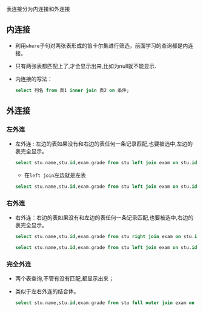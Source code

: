

表连接分为内连接和外连接

## 内连接

- 利用`where`​子句对两张表形成的笛卡尔集进行筛选，前面学习的查询都是内连接。
- 只有两张表都匹配上了,才会显示出来,比如为null就不能显示.
- 内连接的写法：

  ```sql
  select 列名 from 表1 inner join 表2 on 条件;
  ```

## 外连接

### 左外连

- 左外连 : 左边的表如果没有和右边的表任何一条记录匹配,也要被选中,左边的表完全显示。

  ```sql
  select stu.name,stu.id,exam.grade from stu left join exam on stu.id=exam.id;  //左外连可以显示成绩为空的学生.(写法一)
  ```

  - 在`left join`​左边就是左表

  ```sql
  select stu.name,stu.id,exam.grade from stu left join exam on stu.id=exam.id(+); //写法二 +在右左外连
  ```

### 右外连

- 右外连：右边的表如果没有和左边的表任何一条记录匹配,也要被选中,右边的表完全显示。

  ```sql
  select stu.name,stu.id,exam.grade from stu right join exam on stu.id=exam.id; //写法一
  ```

  ```sql
  select stu.name,stu.id,exam.grade from stu left join exam on stu.id(+)=exam.id; //写法二 +在左右外连
  ```

### 完全外连

- 两个表查询,不管有没有匹配,都显示出来；
- 类似于左右外连的结合体。

  ```sql
  select stu.name,stu.id,exam.grade from stu full outer join exam on stu.id=exam.id; 
  ```
